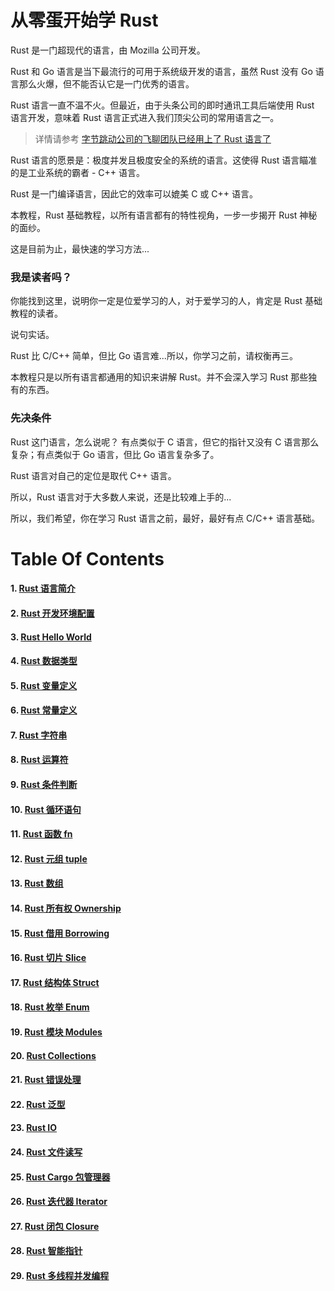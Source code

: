 # 从零蛋开始学 Rust

Rust 是一门超现代的语言，由 Mozilla 公司开发。

Rust 和 Go 语言是当下最流行的可用于系统级开发的语言，虽然 Rust 没有 Go 语言那么火爆，但不能否认它是一门优秀的语言。

Rust 语言一直不温不火。但最近，由于头条公司的即时通讯工具后端使用 Rust 语言开发，意味着 Rust 语言正式进入我们顶尖公司的常用语言之一。

> 详情请参考 [字节跳动公司的飞聊团队已经用上了 Rust 语言了]((https://www.v2ex.com/t/566388#reply19))

Rust 语言的愿景是：极度并发且极度安全的系统的语言。这使得 Rust 语言瞄准的是工业系统的霸者 - C++ 语言。

Rust 是一门编译语言，因此它的效率可以媲美 C 或 C++ 语言。

本教程，Rust 基础教程，以所有语言都有的特性视角，一步一步揭开 Rust 神秘的面纱。

这是目前为止，最快速的学习方法...

### 我是读者吗？

你能找到这里，说明你一定是位爱学习的人，对于爱学习的人，肯定是 Rust 基础教程的读者。

说句实话。

Rust 比 C/C++ 简单，但比 Go 语言难...所以，你学习之前，请权衡再三。

本教程只是以所有语言都通用的知识来讲解 Rust。并不会深入学习 Rust 那些独有的东西。

### 先决条件

Rust 这门语言，怎么说呢？ 有点类似于 C 语言，但它的指针又没有 C 语言那么复杂；有点类似于 Go 语言，但比 Go 语言复杂多了。

Rust 语言对自己的定位是取代 C++ 语言。

所以，Rust 语言对于大多数人来说，还是比较难上手的...

所以，我们希望，你在学习 Rust 语言之前，最好，最好有点 C/C++ 语言基础。

# Table Of Contents

#### 1. [Rust 语言简介](chapters/chapter1.md)

#### 2. [Rust 开发环境配置](chapters/chapter2.md)

#### 3. [Rust Hello World](chapters/chapter3.md)

#### 4. [Rust 数据类型](chapters/chapter4.md)

#### 5. [Rust 变量定义](chapters/chapter5.md)

#### 6. [Rust 常量定义](chapters/chapter6.md)

#### 7. [Rust 字符串](chapters/chapter7.md)

#### 8. [Rust 运算符]()

#### 9. [Rust 条件判断]()

#### 10. [Rust 循环语句]()

#### 11. [Rust 函数 fn]()

#### 12. [Rust 元组 tuple]()

#### 13. [Rust 数组]()

#### 14. [Rust 所有权 Ownership]()

#### 15. [Rust 借用 Borrowing]()

#### 16. [Rust 切片 Slice]()

#### 17. [Rust 结构体 Struct]()

#### 18. [Rust 枚举 Enum]()

#### 19. [Rust 模块 Modules ]()

#### 20. [Rust Collections]()

#### 21. [Rust 错误处理]()

#### 22. [Rust 泛型]()

#### 23. [Rust IO]()

#### 24. [Rust 文件读写]()

#### 25. [Rust Cargo 包管理器]()

#### 26. [Rust 迭代器 Iterator ]()

#### 27. [Rust 闭包 Closure]()

#### 28. [Rust 智能指针]()

#### 29. [Rust 多线程并发编程]()

